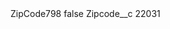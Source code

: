 <?xml version="1.0" encoding="UTF-8"?>
<CustomMetadata xmlns="http://soap.sforce.com/2006/04/metadata" xmlns:xsi="http://www.w3.org/2001/XMLSchema-instance" xmlns:xsd="http://www.w3.org/2001/XMLSchema">
    <label>ZipCode798</label>
    <protected>false</protected>
    <values>
        <field>Zipcode__c</field>
        <value xsi:type="xsd:string">22031</value>
    </values>
</CustomMetadata>
